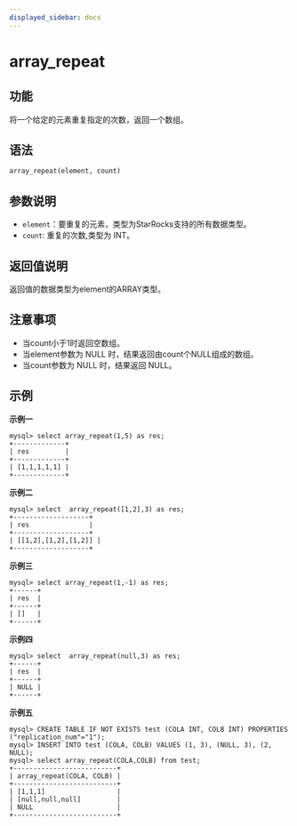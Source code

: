```yaml
---
displayed_sidebar: docs
---
```


# array_repeat

## 功能

将一个给定的元素重复指定的次数，返回一个数组。

## 语法

```Haskell
array_repeat(element, count)
```

## 参数说明

* `element`：要重复的元素，类型为StarRocks支持的所有数据类型。
* `count`: 重复的次数,类型为 INT。

## 返回值说明

返回值的数据类型为element的ARRAY类型。

## 注意事项

- 当count小于1时返回空数组。
- 当element参数为 NULL 时，结果返回由count个NULL组成的数组。
- 当count参数为 NULL 时，结果返回 NULL。

## 示例

**示例一**

```plain text
mysql> select array_repeat(1,5) as res;
+-------------+
| res         |
+-------------+
| [1,1,1,1,1] |
+-------------+
```

**示例二**

```plain text
mysql> select  array_repeat([1,2],3) as res;
+-------------------+
| res               |
+-------------------+
| [[1,2],[1,2],[1,2]] |
+-------------------+
```

**示例三**

```plain text
mysql> select array_repeat(1,-1) as res;
+------+
| res  |
+------+
| []   |
+------+
```

**示例四**

```plain text
mysql> select  array_repeat(null,3) as res;
+------+
| res  |
+------+
| NULL |
+------+
```

**示例五**

```Plain
mysql> CREATE TABLE IF NOT EXISTS test (COLA INT, COLB INT) PROPERTIES ("replication_num"="1");
mysql> INSERT INTO test (COLA, COLB) VALUES (1, 3), (NULL, 3), (2, NULL);
mysql> select array_repeat(COLA,COLB) from test;
+--------------------------+
| array_repeat(COLA, COLB) |
+--------------------------+
| [1,1,1]                  |
| [null,null,null]         |
| NULL                     |
+--------------------------+
```
